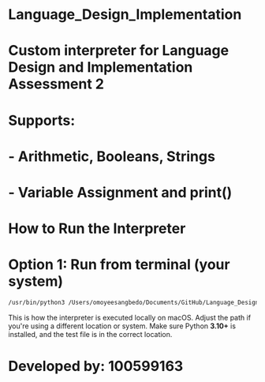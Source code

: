 # Language_Design_Implementation
# Custom interpreter for Language Design and Implementation Assessment 2
# Supports:
# - Arithmetic, Booleans, Strings
# - Variable Assignment and print()
#  How to Run the Interpreter

# Option 1: Run from terminal (your system)

```bash
/usr/bin/python3 /Users/omoyeesangbedo/Documents/GitHub/Language_Design_Implementation/interpreter.py examples/stage4_test.txt
```

This is how the interpreter is executed locally on macOS. Adjust the path if you're using a different location or system.
Make sure Python **3.10+** is installed, and the test file is in the correct location.
# Developed by: 100599163